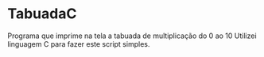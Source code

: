 # TabuadaC
Programa que imprime na tela a tabuada de multiplicação do 0 ao 10
Utilizei linguagem C para fazer este script simples.
